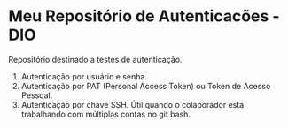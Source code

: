 # Meu Repositório de Autenticacões - DIO
Repositório destinado a testes de autenticação.
1. Autenticação por usuário e senha.
2. Autenticação por PAT (Personal Access Token) ou Token de Acesso Pessoal.
3. Autenticação por chave SSH. Útil quando o colaborador está trabalhando com múltiplas contas no git bash.